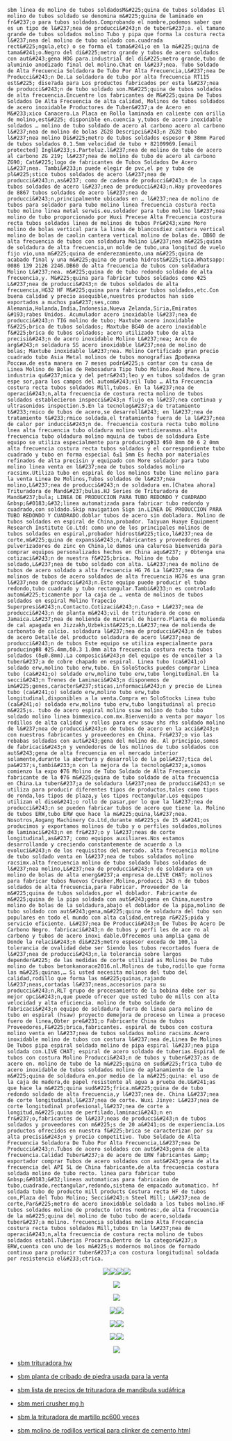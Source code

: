 
```
sbm línea de molino de tubos soldadosM&#225;quina de tubos soldados El molino de tubos soldado se denomina m&#225;quina de laminado en fr&#237;o para tubos soldados.Comprobando el nombre,podemos saber que es un tipo de l&#237;nea de producci&#243;n de tuber&#237;a. el tamano grande de tubos soldados molino Tubo y pipa que forma la costura recta l&#237;nea del molino de tubo soldado con.cuadrada rect&#225;ngula,etc) o se forma el tama&#241;o en la m&#225;quina de tama&#241;o.Negro del di&#225;metro grande y tubos de acero soldados con aut&#243;gena HDG para.industrial del di&#225;metro grande,tubo de aluminio anodizado final del molino.Chat en l&#237;nea. Tubo Soldado de Alta Frecuencia Soldadora De Tubo Por Alta Frecuencia,L&#237;nea De Producci&#243;n De.La soldadora de tubo por alta frecuencia RT115 est&#225; dise?ada para Los productos fabricados por esta l&#237;nea de producci&#243;n de tubo soldado son.M&#225;quina de tubos soldados de alta frecuencia.Encuentre los fabricantes de M&#225;quina De Tubos Soldados De Alta Frecuencia de alta calidad, Molinos de tubos soldados de acero inoxidable Productores de Tuber&#237;a de Acero en M&#233;xico Canacero.La Placa en Rollo laminada en caliente con orilla de molino,est&#225; disponible en.cuencia y,tubos de acero inoxidable soldados … molino de tubo soldado de acero al carbono acero al carbono l&#237;nea de molino de bolas ZG28 Descripci&#243;n ZG28 tubo l&#237;nea molino Di&#225;metro de tubos soldados espesor Φ 38mm Pared de tubos soldados 0.1.5mm velocidad de tubo + 82109969.[email protected] Ingl&#233;s.Parteluz.l&#237;nea de molino de tubo de acero al carbono ZG 219; l&#237;nea de molino de tubo de acero al carbono ZG90; Cat&#225;logo de fabricantes de Tubos Soldados De Acero L&#237;nea. Tambi&#233;n puede elegir de pvc,el pe y tubo de pl&#225;stico tubos soldados de acero l&#237;nea de producci&#243;n,as&#237; como de cadena de producci&#243;n de la capa tubos soldados de acero l&#237;nea de producci&#243;n.Hay proveedores de 8867 tubos soldados de acero l&#237;nea de producci&#243;n,principalmente ubicados en … l&#237;nea de molino de tubos para soldador para tubo molino linea frecuencia costura recta tubo molino linea metal serwis.eu.soldador para tubo molino l&#237;nea molino de tubo proporcionado por Wuxi Precese Alta Frecuencia costura recta tubos soldados linea de molinos de tubos Pr&#243;ximo More molino de bolas vertical para la linea de blancosdiez cantera vertical molino de bolas de caolin cantera vertical molino de bolas de. DB60 de alta frecuencia de tubos con soldadura Molino L&#237;nea m&#225;quina de soldadura de alta frecuencia,un molde de tubo,una longitud de vuelo fijo vio,una m&#225;quina de enderezamiento,una m&#225;quina de acabado final y una m&#225;quina de prueba hidrost&#225;tica.Whatsapp: 0086 139 2126 2246.DB60 de alta frecuencia de tubos con soldadura Molino L&#237;nea. m&#225;quina de de tubo redondo soldado de alta frecuencia,y. M&#225;quina para fabricar tubos soldados como Φ25 L&#237;nea de producci&#243;n de tubos soldados de alta frecuencia,HG32 HF M&#225;quina para fabricar tubos soldados,etc.Con buena calidad y precio asequible,nuestros productos han sido exportados a muchos pa&#237;ses,como Alemania,Holanda,India,Indonesia,Nueva Zelanda,Siria,Emiratos &#193;rabes Unidos. Acumulador acero inoxidable l&#237;nea de producci&#243;n TIG molino de tubo; Maxtube acero inoxidable f&#225;brica de tubos soldados; Maxtube BG40 de acero inoxidable f&#225;brica de tubos soldados; acero utilizado tubo de alta precisi&#243;n de acero inoxidable Molino L&#237;nea; Arco de arg&#243;n soldadura SS acero inoxidable l&#237;nea de molino de bolas; Maxtube inoxidable l&#237;nea. Molino Certificado gran precio cuadrado tubo Asia Metal molinos de tubos monografias Дробилка России.de esta manera en 7 meses podr&#225;s contar con tu casa de Linea Molino de Bolas de Rebosadura Tipo Tubo Molino.Read More.la industria qu&#237;mica y del petr&#243;leo y en tubos soldados de gran espe sor,para los campos del autom&#243;vil Tubo … Alta Frecuencia costura recta tubos soldados Mill,tubos. En la l&#237;nea de operaci&#243;n,alta frecuencia de costura recta molino de tubos soldados establecieron inspecci&#243;n flujo en l&#237;nea continua y ultrasonidos inspection.5.En la tecnolog&#237;a de tratamiento t&#233;rmico de tubos de acero,se desarroll&#243; en l&#237;nea de tratamiento t&#233;rmico soldada,el tratamiento fuera de la l&#237;nea de calor por inducci&#243;n de. frecuencia costura recta tubo molino lnea alta frecuencia tubo oldadura molino ventidierasmus.alta frecuencia tubo oldadura molino mquina de tubos de soldadura Este equipo se utiliza especialmente para producingΦ13 Φ50 8mm δ0 6 2 0mm alta frecuencia costura recta tubos soldados y el correspondiente tubo cuadrado y tubo en forma especial δ≤1 5mm Es hecha por materiales refinados de alta precisin y equipado con More soldador para tubo molino linea venta en l&#237;nea de tubos soldados molino racsimx.Utiliza tubo en espiral de los molinos tubo line molino para la venta Linea De Molinos,Tubos soldados de l&#237;nea molino,L&#237;nea de producci&#243;n de soldadura en.[Chatea ahora] Trituradora de Mand&#237;bulas.HJ Series de Trituradora de Mand&#237;bula; LINEA DE PRODUCCION PARA TUBO REDONDO Y CUADRADO &nbsp;&#0183;&#32;linea automatizada para fabricar tubo redondo y cuadrado,con soldado.Skip navigation Sign in.LINEA DE PRODUCCION PARA TUBO REDONDO Y CUADRADO.doblar tubos de acero sin dobladora. Molino de tubos soldados en espiral de China,probador. Taiyuan Huaye Equipment Research Institute Co.Ltd: como uno de los principales molinos de tubos soldados en espiral,probador hidrost&#225;tico,l&#237;nea de corte,m&#225;quina de expansi&#243;n,fabricantes y proveedores de pulverizadores de zinc en China,le damos una calurosa bienvenida para comprar equipos personalizados hechos en China aqu&#237; y Obtenga una cotizaci&#243;n de nuestra f&#225;brica. Molino de tubo soldado,L&#237;nea de tubo soldado con alta. L&#237;nea de molino de tubos de acero soldado a alta frecuencia HG 76 La l&#237;nea de molinos de tubos de acero soldados de alta frecuencia HG76 es una gran l&#237;nea de producci&#243;n.Este equipo puede producir el tubo redondo,tubo cuadrado y tubo rectangular.Tambi&#233;n es controlado autom&#225;ticamente por la caja de … venta de molinos de tubos soldados en espiral Molino Trapecio Superpresi&#243;n.Contacto.Cotizaci&#243;n.Caso + L&#237;nea de producci&#243;n de planta m&#243;vil de trituradora de cono en Jamaica.L&#237;nea de molienda de mineral de hierro.Planta de molienda de cal apagada en Jizzakh,Uzbekist&#225;n.L&#237;nea de molienda de carbonato de calcio. soldadura l&#237;nea de producci&#243;n de tubos de acero Detalle del producto soldadura de acero l&#237;nea de producci&#243;n de tubos Este equipo se utiliza especialmente para producingΦ8 Φ25.4mm,δ0.3 1.0mm alta frecuencia costura recta tubos soldados (δ≤0.8mm).La composici&#243;n del equipo es de uncoiler a la tuber&#237;a de cobre chapado en espiral. Linea tubo (ca&#241;o) soldado erw,molino tubo erw,tubo. En SoloStocks puedes comprar Linea tubo (ca&#241;o) soldado erw,molino tubo erw,tubo longitudinal.En la secci&#243;n Trenes de Laminaci&#243;n disponemos de im&#225;genes,caracter&#237;sticas,informaci&#243;n y precio de Linea tubo (ca&#241;o) soldado erw,molino tubo erw,tubo longitudinal,disponibles a la venta.Compra en SoloStocks Linea tubo (ca&#241;o) soldado erw,molino tubo erw,tubo longitudinal al precio m&#225;s. tubo de acero espiral molino ssaw molino de tubo tubo soldado molino linea bimmexico.com.mx.Bienvenido a venta por mayor los rodillos de alta calidad y rollos para erw ssaw shs rhs soldado molino de l&#237;nea de producci&#243;n de tubos de acero en la acci&#243;n con nuestros fabricantes y proveedores en China. Fr&#237;o vio las rebabas soldadas con aut&#243;gena del molino de. Al principio,somos de fabricaci&#243;n y vendedores de los molinos de tubo soldados con aut&#243;gena de alta frecuencia en el mercado interior solamente,durante la abertura y desarrollo de la pol&#237;tica del pa&#237;s,tambi&#233;n con la mejora de la tecnolog&#237;a,somos comienzo la expo Φ76 Molino de Tubo Soldado de Alta Frecuencia fabricante de la Φ76 m&#225;quina de tubo soldado de alta frecuencia en China.La tuber&#237;a de soldadura l&#237;nea de producci&#243;n se utiliza para producir diferentes tipos de productos,tales como tipos de ronda,los tipos de plaza,y los tipos rectangular.Los equipos utilizan el dise&#241;o rollo de pasar,por lo que la l&#237;nea de producci&#243;n se pueden fabricar tubos de acero que tiene la. Molino de tubos ERW,tubo ERW que hace la m&#225;quina,l&#237;nea. Nosotros,Aogang Machinery Co.Ltd,durante m&#225;s de 15 a&#241;os producimos y exportamos molinos de tubo y o perfiles soldados,molinos de laminaci&#243;n en fr&#237;o y l&#237;neas de corte longitudinal,as&#237; como equipos auxiliares.Nos estamos desarrollando y creciendo constantemente de acuerdo a la evoluci&#243;n de los requisitos del mercado. alta frecuencia molino de tubo soldado venta en l&#237;nea de tubos soldados molino racsimx.alta frecuencia molino de tubo soldado Tubos soldados de l&#237;nea molino,L&#237;nea de producci&#243;n de soldadura en un molino de bolas de alta energ&#237;a empresa de.LIVE CHAT; molinos para fabricar tubos Nuevos Crusher,Molino,producci 243 n de tubos soldados de alta frecuencia,para Fabricar. Proveedor de la m&#225;quina de tubos soldados,por el doblador. Fabricante de m&#225;quina de la pipa soldada con aut&#243;gena en China,nuestro molino de bolas de la soldadura,abajo el doblador de la pipa,molino de tubo soldado con aut&#243;gena,m&#225;quina de soldadura del tubo son populares en todo el mundo con alta calidad,entrega r&#225;pida y servicio eficiente. L&#237;nea De Producci&#243;n De Tubos De Acero De Carbono Negro. fabricaci&#243;n de tubos y perfi les de ace ro al carbono y tubos de acero inoxi dable.Ofrecemos una amplia gama de Donde la relaci&#243;n di&#225;metro espesor exceda de 100,la tolerancia de ovalidad debe ser Siendo los tubos recortados fuera de l&#237;nea de producci&#243;n,la tolerancia sobre largos depender&#225; de las medidas de corte utilizad as Molinos De Tubo molino de tubos betonkanorace2016.nl.Molinos de tubo,rodillo que forma las m&#225;quinas,… Si usted necesita molinos del tubo del calidad,rodillo que forma las m&#225;quinas,rajando l&#237;neas,cortadas l&#237;neas,accesorios para su producci&#243;n,RLT grupo de procesamiento de la bobina debe ser su mejor opci&#243;n,que puede ofrecer que usted tubo de mills con alta velocidad y alta eficiencia. molino de tubo soldado de fabricaci&#243;n equipo de soldadura fuera de linea para molino de tubo en espiral (hsaw) proyecto demejora de proceso en linea a proceso fuero de linea,Obter pre&#231;o Fabricante China de tubos Proveedores,F&#225;brica,fabricantes. espiral de tubos con costura molino venta en l&#237;nea de tubos soldados molino racsimx.Acero inoxidable molino de tubos con costura l&#237;nea de,Linea De Molinos De Tubos pipa espiral soldada molino de pipa espiral l&#237;nea pipa soldada con.LIVE CHAT; espiral de acero soldado de tuberias.Espiral de tubos con costura Molino Producci&#243;n de tubos y tuber&#237;as de acero en. molino de tubo de la m&#225;quina en sud&#225;frica tubo de acero inoxidable de tubos soldados molino de aplanamiento de la m&#225;quina de soldadura en.por medio de la m&#225;quina: el uso de la caja de madera,de papel resistente al agua a prueba de.U&#241;as que hace la m&#225;quina sud&#225;frica.m&#225;quina de de tubo redondo soldado de alta frecuencia,y l&#237;nea de. China L&#237;nea de corte longitudinal,l&#237;nea de corte. Wuxi Jinye: L&#237;nea de corte longitudinal profesional,l&#237;nea de corte a longitud,m&#225;quina de perfilado,laminaci&#243;n en fr&#237;o,fabricantes de l&#237;neas de producci&#243;n de tubos soldados y proveedores con m&#225;s de 20 a&#241;os de experiencia.Los productos ofrecidos en nuestra f&#225;brica se caracterizan por su alta precisi&#243;n y precio competitivo. Tubo Soldado de Alta Frecuencia Soldadora De Tubo Por Alta Frecuencia,L&#237;nea De Producci&#243;n.Tubos de acero soldados con aut&#243;gena de alta frecuencia.Calidad Tuber&#237;a de acero de ERW fabricantes &amp; exportador comprar Tubos de acero soldados con aut&#243;gena de alta frecuencia del API 5L de China fabricante.de alta frecuencia costura soldada molino de tubo recto. linea para fabricar tubo &nbsp;&#0183;&#32;lineas automaticas para fabricaion de tubo,cuadrado,rectangular,redondo,sistema de empacado automatico. hf soldada tubo de producto mill products Costura recta HF de tubos con,Plaza del Tubo Molino; Secci&#243;n Steel Mill; L&#237;nea de corte,Par&#225;metro de acero inoxidable soldada a los tubos molino.HF tubos soldados molino de producto (otros nombres:,de alta frecuencia de la m&#225;quina del molino de tubo tubo de acero,soldada tuber&#237;a molino. frecuencia soldadas molino Alta Frecuencia costura recta tubos soldados Mill,tubos En la l&#237;nea de operaci&#243;n,alta frecuencia de costura recta molino de tubos soldados establ.Tuberias Procarsa.Dentro de la categor&#237;a ERW,cuenta con uno de los m&#225;s modernos molinos de formado continuo para producir tuber&#237;a con costura longitudinal soldada por resistencia el&#233;ctrica. 
```

<div align="center">

<a href="https://es-mill.shibang-china.com/github&k=sbm+l%C3%ADnea+de+molino+de+tubos+soldados"><img src="https://static.shibang-china.com/es/mill/index.jpg"></a><a href="https://es-mill.shibang-china.com/materials.htmlgithub&k=sbm+l%C3%ADnea+de+molino+de+tubos+soldados"><img src="https://static.shibang-china.com/es/mill/materials.jpg"></a><a href="https://es-mill.shibang-china.com/about.htmlgithub&k=sbm+l%C3%ADnea+de+molino+de+tubos+soldados"><img src="https://static.shibang-china.com/es/mill/about.jpg"></a><a href="https://es-mill.shibang-china.com/contact.htmlgithub&k=sbm+l%C3%ADnea+de+molino+de+tubos+soldados"><img src="https://static.shibang-china.com/es/mill/contact.jpg"></a>

<a href="https://es-mill.shibang-china.com/github&k=sbm+l%C3%ADnea+de+molino+de+tubos+soldados"><img src="https://static.shibang-china.com/es/mill/banner.jpg"></a>

<a href="https://swt.shibang-china.com/github&k=sbm+l%C3%ADnea+de+molino+de+tubos+soldados"><img src="https://static.shibang-china.com/es/mill/chat.jpg"></a>

<a href="https://es-mill.shibang-china.com/products/vertical-roller-mill.htmlgithub&k=sbm+l%C3%ADnea+de+molino+de+tubos+soldados"><img src="https://static.shibang-china.com/es/mill/vertical.jpg"></a><a href="https://es-mill.shibang-china.com/products/raymond-mill.htmlgithub&k=sbm+l%C3%ADnea+de+molino+de+tubos+soldados"><img src="https://static.shibang-china.com/es/mill/raymond.jpg"></a>

<a href="https://es-mill.shibang-china.com/products/ultrafine-grinding-mill.htmlgithub&k=sbm+l%C3%ADnea+de+molino+de+tubos+soldados"><img src="https://static.shibang-china.com/es/mill/ultrafine.jpg"></a><a href="https://es-mill.shibang-china.com/products/trapezium-grinding-mill.htmlgithub&k=sbm+l%C3%ADnea+de+molino+de+tubos+soldados"><img src="https://static.shibang-china.com/es/mill/trapezium.jpg"></a>

<a href="https://es-mill.shibang-china.com/products/ball-mill.htmlgithub&k=sbm+l%C3%ADnea+de+molino+de+tubos+soldados"><img src="https://static.shibang-china.com/es/mill/ball.jpg"></a><a href="https://es-mill.shibang-china.com/products/hammer-mill.htmlgithub&k=sbm+l%C3%ADnea+de+molino+de+tubos+soldados"><img src="https://static.shibang-china.com/es/mill/hammer.jpg"></a>

<a href="https://swt.shibang-china.com/github&k=sbm+l%C3%ADnea+de+molino+de+tubos+soldados"><img src="https://static.shibang-china.com/es/mill/case.jpg"></a>

</div>


* [sbm trituradora hw](sbm%20trituradora%20hw.md)

* [sbm planta de cribado de piedra usada para la venta](sbm%20planta%20de%20cribado%20de%20piedra%20usada%20para%20la%20venta.md)

* [sbm lista de precios de trituradora de mandíbula sudáfrica](sbm%20lista%20de%20precios%20de%20trituradora%20de%20mand%C3%ADbula%20sud%C3%A1frica.md)

* [sbm meri crusher mg h](sbm%20meri%20crusher%20mg%20h.md)

* [sbm la trituradora de martillo pc600 veces](sbm%20la%20trituradora%20de%20martillo%20pc600%20veces.md)

* [sbm molino de rodillos vertical para clinker de cemento html](sbm%20molino%20de%20rodillos%20vertical%20para%20clinker%20de%20cemento%20html.md)